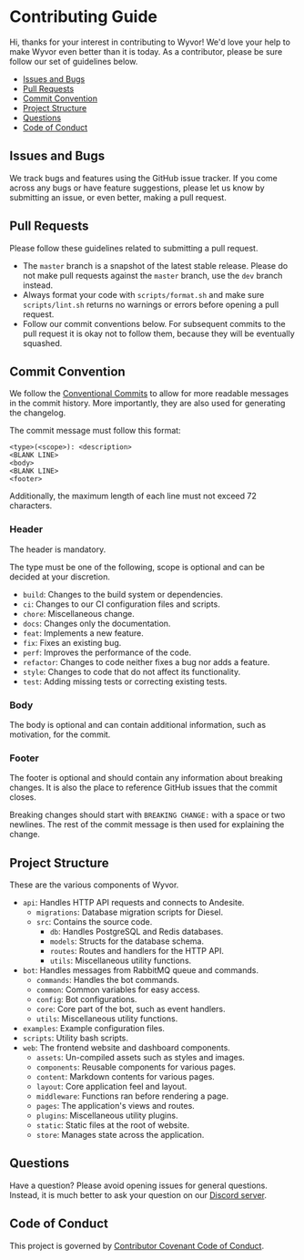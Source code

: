 # Contributing Guide

Hi, thanks for your interest in contributing to Wyvor! We'd love your help to make Wyvor even better
than it is today. As a contributor, please be sure follow our set of guidelines below.

-   [Issues and Bugs](#issues-and-bugs)
-   [Pull Requests](#pull-requests)
-   [Commit Convention](#commit-convention)
-   [Project Structure](#project-structure)
-   [Questions](#questions)
-   [Code of Conduct](#code-of-conduct)

## Issues and Bugs

We track bugs and features using the GitHub issue tracker. If you come across any bugs or have
feature suggestions, please let us know by submitting an issue, or even better, making a pull
request.

## Pull Requests

Please follow these guidelines related to submitting a pull request.

-   The `master` branch is a snapshot of the latest stable release. Please do not make pull requests
    against the `master` branch, use the `dev` branch instead.
-   Always format your code with `scripts/format.sh` and make sure `scripts/lint.sh` returns no
    warnings or errors before opening a pull request.
-   Follow our commit conventions below. For subsequent commits to the pull request it is okay not
    to follow them, because they will be eventually squashed.

## Commit Convention

We follow the [Conventional Commits](https://www.conventionalcommits.org) to allow for more readable
messages in the commit history. More importantly, they are also used for generating the changelog.

The commit message must follow this format:

```
<type>(<scope>): <description>
<BLANK LINE>
<body>
<BLANK LINE>
<footer>
```

Additionally, the maximum length of each line must not exceed 72 characters.

### Header

The header is mandatory.

The type must be one of the following, scope is optional and can be decided at your discretion.

-   `build`: Changes to the build system or dependencies.
-   `ci`: Changes to our CI configuration files and scripts.
-   `chore`: Miscellaneous change.
-   `docs`: Changes only the documentation.
-   `feat`: Implements a new feature.
-   `fix`: Fixes an existing bug.
-   `perf`: Improves the performance of the code.
-   `refactor`: Changes to code neither fixes a bug nor adds a feature.
-   `style`: Changes to code that do not affect its functionality.
-   `test`: Adding missing tests or correcting existing tests.

### Body

The body is optional and can contain additional information, such as motivation, for the commit.

### Footer

The footer is optional and should contain any information about breaking changes. It is also the
place to reference GitHub issues that the commit closes.

Breaking changes should start with `BREAKING CHANGE:` with a space or two newlines. The rest of the
commit message is then used for explaining the change.

## Project Structure

These are the various components of Wyvor.

-   `api`: Handles HTTP API requests and connects to Andesite.
    -   `migrations`: Database migration scripts for Diesel.
    -   `src`: Contains the source code.
        -   `db`: Handles PostgreSQL and Redis databases.
        -   `models`: Structs for the database schema.
        -   `routes`: Routes and handlers for the HTTP API.
        -   `utils`: Miscellaneous utility functions.
-   `bot`: Handles messages from RabbitMQ queue and commands.
    -   `commands`: Handles the bot commands.
    -   `common`: Common variables for easy access.
    -   `config`: Bot configurations.
    -   `core`: Core part of the bot, such as event handlers.
    -   `utils`: Miscellaneous utility functions.
-   `examples`: Example configuration files.
-   `scripts`: Utility bash scripts.
-   `web`: The frontend website and dashboard components.
    -   `assets`: Un-compiled assets such as styles and images.
    -   `components`: Reusable components for various pages.
    -   `content`: Markdown contents for various pages.
    -   `layout`: Core application feel and layout.
    -   `middleware`: Functions ran before rendering a page.
    -   `pages`: The application's views and routes.
    -   `plugins`: Miscellaneous utility plugins.
    -   `static`: Static files at the root of website.
    -   `store`: Manages state across the application.

## Questions

Have a question? Please avoid opening issues for general questions. Instead, it is much better to
ask your question on our [Discord server](https://wyvor.xyz/support).

## Code of Conduct

This project is governed by [Contributor Covenant Code of Conduct](CODE_OF_CONDUCT.md).
